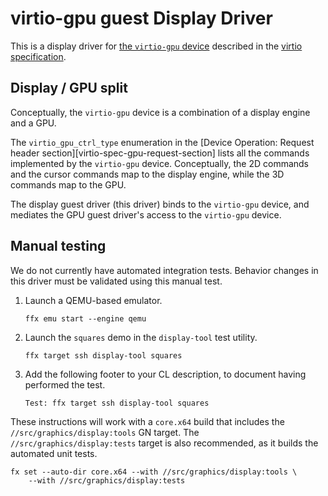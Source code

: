 # virtio-gpu guest Display Driver

This is a display driver for [the `virtio-gpu` device][virtio-spec-gpu-section]
described in the [virtio specification][virtio-spec].

## Display / GPU split

Conceptually, the `virtio-gpu` device is a combination of a display engine and a
GPU.

The `virtio_gpu_ctrl_type` enumeration in the
[Device Operation: Request header section][virtio-spec-gpu-request-section]
lists all the commands implemented by the `virtio-gpu` device. Conceptually, the
2D commands and the cursor commands map to the display engine, while the 3D
commands map to the GPU.

The display guest driver (this driver) binds to the `virtio-gpu` device, and
mediates the GPU guest driver's access to the `virtio-gpu` device.

## Manual testing

We do not currently have automated integration tests. Behavior changes in this
driver must be validated using this manual test.

1. Launch a QEMU-based emulator.

    ```posix-terminal
    ffx emu start --engine qemu
    ```

2. Launch the `squares` demo in the `display-tool` test utility.

    ```posix-terminal
    ffx target ssh display-tool squares
    ```

3. Add the following footer to your CL description, to document having performed
   the test.

   ```
   Test: ffx target ssh display-tool squares
   ```

These instructions will work with a `core.x64` build that includes the
`//src/graphics/display:tools` GN target. The `//src/graphics/display:tests`
target is also recommended, as it builds the automated unit tests.

```posix-terminal
fx set --auto-dir core.x64 --with //src/graphics/display:tools \
    --with //src/graphics/display:tests
```

[virtio-spec]: https://docs.oasis-open.org/virtio/virtio/v1.2/virtio-v1.2.html
[virtio-spec-gpu-section]: https://docs.oasis-open.org/virtio/virtio/v1.2/cs01/virtio-v1.2-cs01.html#x1-3650007
[virtio-spec-gpu-request-header]: https://docs.oasis-open.org/virtio/virtio/v1.2/cs01/virtio-v1.2-cs01.html#x1-3800007
